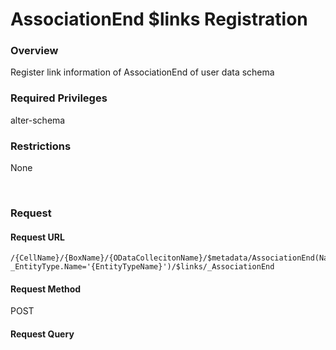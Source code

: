 # AssociationEnd \$links Registration

### Overview

Register link information of AssociationEnd of user data schema

### Required Privileges

alter-schema

### Restrictions

None

<br>

### Request

#### Request URL

```
/{CellName}/{BoxName}/{ODataCollecitonName}/$metadata/AssociationEnd(Name='{AssociationEndName}', _EntityType.Name='{EntityTypeName}')/$links/_AssociationEnd
```

#### Request Method

POST

#### Request Query